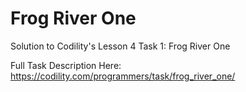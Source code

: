 # Frog River One
Solution to Codility's Lesson 4 Task 1: Frog River One

Full Task Description Here: https://codility.com/programmers/task/frog_river_one/
